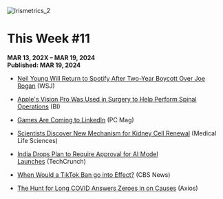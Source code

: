 ![Irismetrics_2](https://github.com/MLiserb/Public_articles/assets/144083324/e3196f91-edac-45b2-9df9-0d58594fe274)

# This Week #11

**MAR 13, 202X – MAR 19, 2024**
<br>**Published: MAR 19, 2024**

- [Neil Young Will Return to Spotify After Two-Year Boycott Over Joe Rogan](https://www.wsj.com/business/media/neil-young-will-return-to-spotify-ending-boycott-over-joe-rogan-6b09b463) (WSJ)
    
- [Apple's Vision Pro Was Used in Surgery to Help Perform Spinal Operations](https://www.businessinsider.com/apple-vision-pro-spinal-operations-surgery-hospital-2024-3) (BI)
    
- [Games Are Coming to LinkedIn](https://www.pcmag.com/news/games-are-coming-to-linkedin) (PC Mag)
    
- [Scientists Discover New Mechanism for Kidney Cell Renewal](https://www.news-medical.net/news/20230714/Scientists-Discover-New-Mechanism-for-Kidney-Cell-Renewal.aspx) (Medical Life Sciences)
    
- [India Drops Plan to Require Approval for AI Model Launches](https://techcrunch.com/2024/03/15/india-drops-plan-to-require-approval-for-ai-model-launches/) (TechCrunch)
    
- [When Would a TikTok Ban go into Effect?](https://www.cbsnews.com/news/tiktok-ban-go-into-effect-senate/) (CBS News)
    
- [The Hunt for Long COVID Answers Zeroes in on Causes](https://www.axios.com/2024/03/16/long-covid-test-treatment-vaccine) (Axios)
